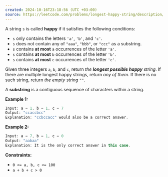 ```yaml
---
created: 2024-10-16T23:18:56 (UTC +03:00)
source: https://leetcode.com/problems/longest-happy-string/description/?envType=daily-question&envId=2024-10-16
---
```

A string `s` is called **happy** if it satisfies the following conditions:

-   `s` only contains the letters `'a'`, `'b'`, and `'c'`.
-   `s` does not contain any of `"aaa"`, `"bbb"`, or `"ccc"` as a substring.
-   `s` contains **at most** `a` occurrences of the letter `'a'`.
-   `s` contains **at most** `b` occurrences of the letter `'b'`.
-   `s` contains **at most** `c` occurrences of the letter `'c'`.

Given three integers `a`, `b`, and `c`, return _the **longest possible happy** string_. If there are multiple longest happy strings, return _any of them_. If there is no such string, return _the empty string_ `""`.

A **substring** is a contiguous sequence of characters within a string.


**Example 1:**

``` Java
Input: a = 1, b = 1, c = 7
Output: "ccaccbcc"
Explanation: "ccbccacc" would also be a correct answer.
```


**Example 2:**

``` Java
Input: a = 7, b = 1, c = 0
Output: "aabaa"
Explanation: It is the only correct answer in this case.
```


**Constraints:**

-   `0 <= a, b, c <= 100`
-   `a + b + c > 0`
